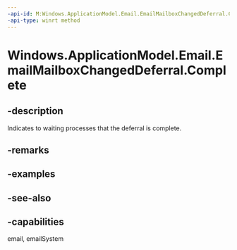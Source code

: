 ```yaml
---
-api-id: M:Windows.ApplicationModel.Email.EmailMailboxChangedDeferral.Complete
-api-type: winrt method
---
```


<!-- Method syntax
public void Complete()
-->

# Windows.ApplicationModel.Email.EmailMailboxChangedDeferral.Complete

## -description
Indicates to waiting processes that the deferral is complete.

## -remarks

## -examples

## -see-also

## -capabilities
email, emailSystem

